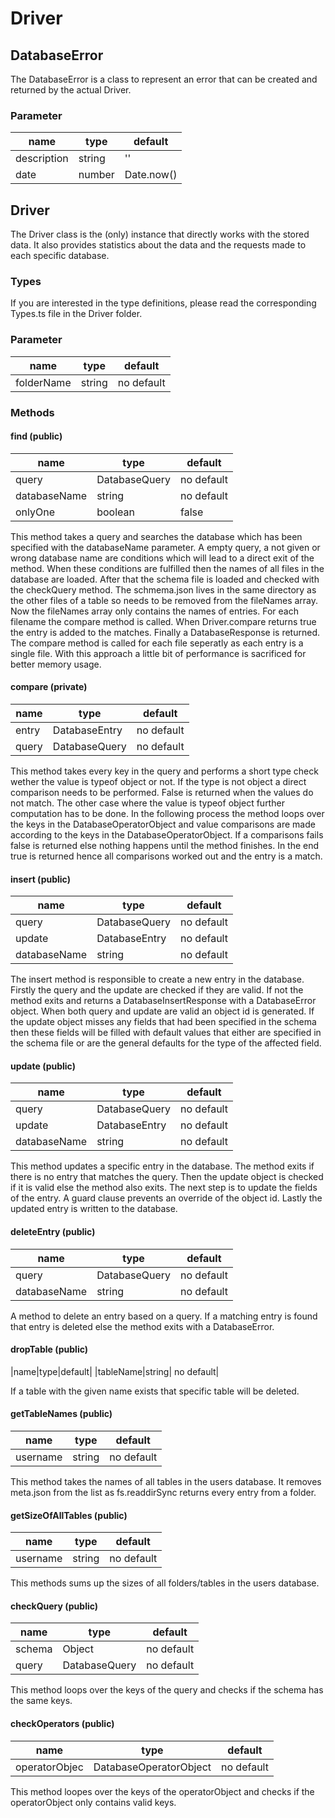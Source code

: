 # Driver

## DatabaseError

The DatabaseError is a class to represent an error that
can be created and returned by the actual Driver.

### Parameter

|name|type|default|
|---|---|---|
|description|string|''|
|date|number|Date.now()|

## Driver

The Driver class is the (only) instance that directly works with the
stored data. It also provides statistics about the data and the
requests made to each specific database.

### Types

If you are interested in the type definitions, please read the corresponding Types.ts file in the Driver folder.

### Parameter

|name|type|default|
|---|---|---|
|folderName|string|no default|


### Methods

#### find (public)

|name|type|default|
|---|---|---|
|query|DatabaseQuery|no default|
|databaseName|string|no default|
|onlyOne|boolean|false|

This method takes a query and searches the database which has been specified with the databaseName
parameter. A empty query, a not given or wrong database name are conditions which will lead to a direct exit of
the method. When these conditions are fulfilled then the names of all files in the database are loaded.
After that the schema file is loaded and checked with the checkQuery method.
The schmema.json lives in the same directory as the other files of a table so needs to be removed from
the fileNames array. Now the fileNames array only contains the names of entries.
For each filename the compare method is called. When Driver.compare returns true the entry is added to the
matches. Finally a DatabaseResponse is returned.
The compare method is called for each file seperatly as each entry is a single file. With this approach
a little bit of performance is sacrificed for better memory usage.

#### compare (private)

|name|type|default|
|---|---|---|
|entry|DatabaseEntry|no default|
|query|DatabaseQuery|no default|

This method takes every key in the query and performs a short type check wether the value is typeof object or not.
If the type is not object a direct comparison needs to be performed. False is returned when the values do not match.
The other case where the value is typeof object further computation has to be done.
In the following process the method loops over the keys in the DatabaseOperatorObject and value comparisons are
made according to the keys in the DatabaseOperatorObject. If a comparisons fails false is returned else nothing happens until the
method finishes. In the end true is returned hence all comparisons worked out and the entry is a match.

#### insert (public)

|name|type|default|
|---|---|---|
|query|DatabaseQuery|no default|
|update|DatabaseEntry|no default|
|databaseName|string|no default|

The insert method is responsible to create a new entry in the database. Firstly the query and the update are
checked if they are valid. If not the method exits and returns a DatabaseInsertResponse with a DatabaseError object.
When both query and update are valid an object id is generated. If the update object misses any fields that had been
specified in the schema then these fields will be filled with default values that either are specified in the schema file
or are the general defaults for the type of the affected field.

#### update (public)

|name|type|default|
|---|---|---|
|query|DatabaseQuery|no default|
|update|DatabaseEntry|no default|
|databaseName|string|no default|

This method updates a specific entry in the database. The method exits if there is no entry that matches the query.
Then the update object is checked if it is valid else the method also exits. The next step is to update the fields of the entry.
A guard clause prevents an override of the object id. Lastly the updated entry is written to the database.

#### deleteEntry (public)

|name|type|default|
|---|---|---|
|query|DatabaseQuery|no default|
|databaseName|string|no default|

A method to delete an entry based on a query. If a matching entry is found that entry is deleted else the method exits with a DatabaseError.

#### dropTable (public)

|name|type|default|
|tableName|string| no default|

If a table with the given name exists that specific table will be deleted.


#### getTableNames (public)

|name|type|default|
|---|---|---|
|username|string|no default|

This method takes the names of all tables in the users database. It removes meta.json from the list as fs.readdirSync returns every
entry from a folder.

#### getSizeOfAllTables (public)

|name|type|default|
|---|---|---|
|username|string|no default|

This methods sums up the sizes of all folders/tables in the users database.

#### checkQuery (public)

|name|type|default|
|---|---|---|
|schema|Object|no default|
|query|DatabaseQuery|no default|

This method loops over the keys of the query and checks if the schema has the same
keys.

#### checkOperators (public)

|name|type|default|
|---|---|---|
|operatorObjec|DatabaseOperatorObject|no default|

This method loopes over the keys of the operatorObject and checks if the operatorObject only
contains valid keys.
